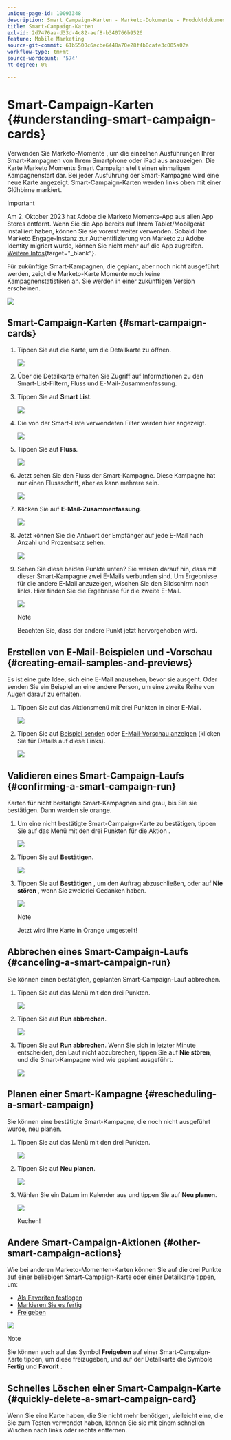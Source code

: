 ```yaml
---
unique-page-id: 10093348
description: Smart Campaign-Karten - Marketo-Dokumente - Produktdokumentation
title: Smart-Campaign-Karten
exl-id: 2d7476aa-d33d-4c82-aef8-b340766b9526
feature: Mobile Marketing
source-git-commit: 61b5500c6acbe6448a70e28f4b0cafe3c005a02a
workflow-type: tm+mt
source-wordcount: '574'
ht-degree: 0%

---
```


# Smart-Campaign-Karten {#understanding-smart-campaign-cards}

Verwenden Sie Marketo-Momente , um die einzelnen Ausführungen Ihrer Smart-Kampagnen von Ihrem Smartphone oder iPad aus anzuzeigen. Die Karte Marketo Moments Smart Campaign stellt einen einmaligen Kampagnenstart dar. Bei jeder Ausführung der Smart-Kampagne wird eine neue Karte angezeigt. Smart-Campaign-Karten werden links oben mit einer Glühbirne markiert.

>[!IMPORTANT]
>
>Am 2. Oktober 2023 hat Adobe die Marketo Moments-App aus allen App Stores entfernt. Wenn Sie die App bereits auf Ihrem Tablet/Mobilgerät installiert haben, können Sie sie vorerst weiter verwenden. Sobald Ihre Marketo Engage-Instanz zur Authentifizierung von Marketo zu Adobe Identity migriert wurde, können Sie nicht mehr auf die App zugreifen. [Weitere Infos](https://nation.marketo.com/t5/product-discussions/marketo-events-app-and-marketo-moments-app-end-of-life/m-p/340712/highlight/true#M193869){target="_blank"}.

Für zukünftige Smart-Kampagnen, die geplant, aber noch nicht ausgeführt werden, zeigt die Marketo-Karte Momente noch keine Kampagnenstatistiken an. Sie werden in einer zukünftigen Version erscheinen.

![](assets/image2015-9-23-10-3a1-3a5.png)

## Smart-Campaign-Karten {#smart-campaign-cards}

1. Tippen Sie auf die Karte, um die Detailkarte zu öffnen.

   ![](assets/image2015-9-21-11-3a7-3a52.png)

1. Über die Detailkarte erhalten Sie Zugriff auf Informationen zu den Smart-List-Filtern, Fluss und E-Mail-Zusammenfassung.

1. Tippen Sie auf **Smart List**.

   ![](assets/image2015-9-21-13-3a31-3a49.png)

1. Die von der Smart-Liste verwendeten Filter werden hier angezeigt.

   ![](assets/image2015-9-21-13-3a35-3a29.png)

1. Tippen Sie auf **Fluss**.

   ![](assets/image2015-9-21-13-3a37-3a20.png)

1. Jetzt sehen Sie den Fluss der Smart-Kampagne. Diese Kampagne hat nur einen Flussschritt, aber es kann mehrere sein.

   ![](assets/image2015-9-22-15-3a8-3a12.png)

1. Klicken Sie auf **E-Mail-Zusammenfassung**.

   ![](assets/image2015-9-21-13-3a51-3a7.png)

1. Jetzt können Sie die Antwort der Empfänger auf jede E-Mail nach Anzahl und Prozentsatz sehen.

   ![](assets/image2015-9-21-13-3a59-3a29.png)

1. Sehen Sie diese beiden Punkte unten? Sie weisen darauf hin, dass mit dieser Smart-Kampagne zwei E-Mails verbunden sind. Um Ergebnisse für die andere E-Mail anzuzeigen, wischen Sie den Bildschirm nach links. Hier finden Sie die Ergebnisse für die zweite E-Mail.

   ![](assets/image2015-9-21-14-3a4-3a51.png)

   >[!NOTE]
   >
   >Beachten Sie, dass der andere Punkt jetzt hervorgehoben wird.

## Erstellen von E-Mail-Beispielen und -Vorschau {#creating-email-samples-and-previews}

Es ist eine gute Idee, sich eine E-Mail anzusehen, bevor sie ausgeht. Oder senden Sie ein Beispiel an eine andere Person, um eine zweite Reihe von Augen darauf zu erhalten.

1. Tippen Sie auf das Aktionsmenü mit drei Punkten in einer E-Mail.

   ![](assets/image2015-9-22-14-3a54-3a12.png)

1. Tippen Sie auf [Beispiel senden](/help/marketo/product-docs/core-marketo-concepts/mobile-apps/marketo-moments/working-with-moments/sending-a-sample.md) oder [E-Mail-Vorschau anzeigen](/help/marketo/product-docs/core-marketo-concepts/mobile-apps/marketo-moments/working-with-moments/previewing-an-email.md) (klicken Sie für Details auf diese Links).

   ![](assets/image2015-9-22-14-3a52-3a11.png)

## Validieren eines Smart-Campaign-Laufs {#confirming-a-smart-campaign-run}

Karten für nicht bestätigte Smart-Kampagnen sind grau, bis Sie sie bestätigen. Dann werden sie orange.

1. Um eine nicht bestätigte Smart-Campaign-Karte zu bestätigen, tippen Sie auf das Menü mit den drei Punkten für die Aktion .

   ![](assets/image2015-9-23-10-3a43-3a23.png)

1. Tippen Sie auf **Bestätigen**.

   ![](assets/image2015-9-23-10-3a45-3a51.png)

1. Tippen Sie auf **Bestätigen** , um den Auftrag abzuschließen, oder auf **Nie stören** , wenn Sie zweierlei Gedanken haben.

   ![](assets/image2015-9-23-10-3a47-3a28.png)

   >[!NOTE]
   >
   >Jetzt wird Ihre Karte in Orange umgestellt!

## Abbrechen eines Smart-Campaign-Laufs {#canceling-a-smart-campaign-run}

Sie können einen bestätigten, geplanten Smart-Campaign-Lauf abbrechen.

1. Tippen Sie auf das Menü mit den drei Punkten.

   ![](assets/image2015-9-22-14-3a34-3a14.png)

1. Tippen Sie auf **Run abbrechen**.

   ![](assets/image2015-9-22-14-3a35-3a33.png)

1. Tippen Sie auf **Run abbrechen**. Wenn Sie sich in letzter Minute entscheiden, den Lauf nicht abzubrechen, tippen Sie auf **Nie stören**, und die Smart-Kampagne wird wie geplant ausgeführt.

   ![](assets/image2015-9-22-14-3a41-3a26.png)

## Planen einer Smart-Kampagne {#rescheduling-a-smart-campaign}

Sie können eine bestätigte Smart-Kampagne, die noch nicht ausgeführt wurde, neu planen.

1. Tippen Sie auf das Menü mit den drei Punkten.

   ![](assets/image2015-9-22-14-3a11-3a25.png)

1. Tippen Sie auf **Neu planen**.

   ![](assets/image2015-9-22-14-3a13-3a25.png)

1. Wählen Sie ein Datum im Kalender aus und tippen Sie auf **Neu planen**.

   ![](assets/image2015-9-22-14-3a16-3a56.png)

   Kuchen!

## Andere Smart-Campaign-Aktionen {#other-smart-campaign-actions}

Wie bei anderen Marketo-Momenten-Karten können Sie auf die drei Punkte auf einer beliebigen Smart-Campaign-Karte oder einer Detailkarte tippen, um:

* [Als Favoriten festlegen](/help/marketo/product-docs/core-marketo-concepts/mobile-apps/marketo-moments/working-with-moments/creating-a-favorite.md)
* [Markieren Sie es fertig](/help/marketo/product-docs/core-marketo-concepts/mobile-apps/marketo-moments/working-with-moments/marking-it-done.md)
* [Freigeben](/help/marketo/product-docs/core-marketo-concepts/mobile-apps/marketo-moments/working-with-moments/sharing-a-moment.md)

![](assets/image2015-9-21-14-3a38-3a19.png)

>[!NOTE]
>
>Sie können auch auf das Symbol **Freigeben** auf einer Smart-Campaign-Karte tippen, um diese freizugeben, und auf der Detailkarte die Symbole **Fertig** und **Favorit** .

## Schnelles Löschen einer Smart-Campaign-Karte {#quickly-delete-a-smart-campaign-card}

Wenn Sie eine Karte haben, die Sie nicht mehr benötigen, vielleicht eine, die Sie zum Testen verwendet haben, können Sie sie mit einem schnellen Wischen nach links oder rechts entfernen.
